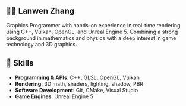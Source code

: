 ## 🤸‍♂️ Lanwen Zhang

Graphics Programmer with hands-on experience in real-time rendering using C++, Vulkan, OpenGL, and Unreal Engine 5. Combining a strong background in mathematics and physics with a deep interest in game 
technology and 3D graphics. 

</details>

## 🔧 Skills
- **Programming & APIs**: C++, GLSL, OpenGL, Vulkan  
- **Rendering**: 3D math, shaders, lighting, shadow, PBR  
- **Software Development**: Git, CMake, Visual Studio  
- **Game Engines**: Unreal Engine 5 

